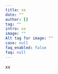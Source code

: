 ```yaml
---
title: xx
date: ""
author: []
tag: ""
intro: xx
image: ""
Alt tag for image: ""
case: null
faq_enabled: false
faq: null
---
```

xx
